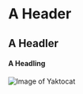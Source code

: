 # A Header
## A Headler
#### A Headling
![Image of Yaktocat](https://octodex.github.com/images/yaktocat.png)
